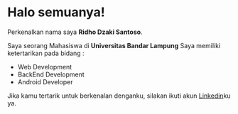 # Halo semuanya! 


Perkenalkan nama saya **Ridho Dzaki Santoso**.

Saya seorang Mahasiswa di **Universitas Bandar Lampung**
Saya memiliki ketertarikan pada bidang :
- Web Development
- BackEnd Development
- Android Developer

Jika kamu tertarik untuk berkenalan denganku, silakan ikuti akun [Linkedin](https://www.linkedin.com/in/ridho-dzaki-santoso-814411231/)ku ya.
